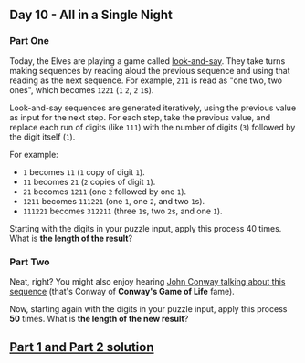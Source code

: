 ## Day 10 - All in a Single Night

### Part One

Today, the Elves are playing a game called [look-and-say][2]. They take turns making sequences
by reading aloud the previous sequence and using that reading as the next sequence. For example,
`211` is read as "one two, two ones", which becomes `1221` (`1` `2`, `2` `1`s).

Look-and-say sequences are generated iteratively, using the previous value as input for
the next step. For each step, take the previous value, and replace each run of digits (like `111`)
with the number of digits (`3`) followed by the digit itself (`1`).

For example:

 * `1` becomes `11` (`1` copy of digit `1`).
 * `11` becomes `21` (`2` copies of digit `1`).
 * `21` becomes `1211` (one `2` followed by one `1`).
 * `1211` becomes `111221` (one `1`, one `2`, and two `1`s).
 * `111221` becomes `312211` (three `1`s, two `2`s, and one `1`).

Starting with the digits in your puzzle input, apply this process 40 times.
What is **the length of the result**?

### Part Two

Neat, right? You might also enjoy hearing [John Conway talking about this sequence][3]
(that's Conway of **Conway's Game of Life** fame).

Now, starting again with the digits in your puzzle input, apply this process **50** times.
What is **the length of the new result**?

[Part 1 and Part 2 solution][1]
-------------------------------


[1]: part_1_part_2.py
[2]: https://en.wikipedia.org/wiki/Look-and-say_sequence
[3]: https://www.youtube.com/watch?v=ea7lJkEhytA
